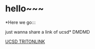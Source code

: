 
# hello~~~
*Here we go:::

just wanna share a link of ucsd*
DMDMD

[UCSD TRITONLINK](https://students.ucsd.edu/)
